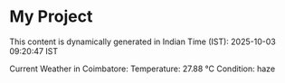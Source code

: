 # My Project

This content is dynamically generated in Indian Time (IST): 2025-10-03 09:20:47 IST


Current Weather in Coimbatore:
Temperature: 27.88 °C
Condition: haze
